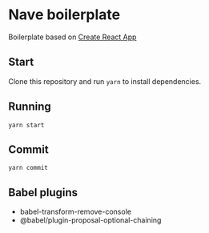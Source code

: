 # Nave boilerplate

Boilerplate based on [Create React App](https://github.com/facebook/create-react-app)

## Start

Clone this repository and run `yarn` to install dependencies.

## Running

`yarn start`

## Commit

`yarn commit`

## Babel plugins

- babel-transform-remove-console
- @babel/plugin-proposal-optional-chaining
